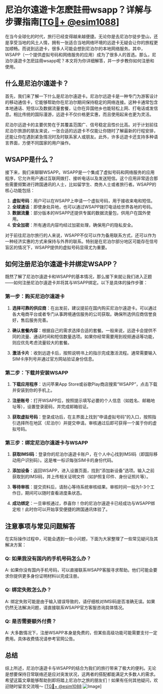 # 尼泊尔遠遊卡怎麽註冊wsapp？详解与步骤指南[[TG💪+ @esim1088](https://t.me/s/esim1088)]

在当今全球化的时代，旅行已经变得越来越便捷。无论你是去尼泊尔徒步登山，还是享受当地的风土人情，拥有一张适合当地网络环境的远遊卡无疑会让你的旅程更加顺畅。而说到远遊卡，很多人可能会想到尼泊尔的本地网络服务。其中，WSAPP（一个提供虚拟号码和网络服务的应用）成为了很多人的首选。那么，尼泊尔遠遊卡怎麽註冊wsapp呢？本文将为你详细解答，并一步步教你如何注册和使用。

## 什么是尼泊尔遠遊卡？

首先，我们来了解一下什么是尼泊尔遠遊卡。尼泊尔远遊卡是一种专门为游客设计的移动通信卡，它能够帮助你在尼泊尔期间保持稳定的网络连接。这种卡通常包含本地通话、短信以及数据流量套餐，让你在异国他乡也能轻松上网、打电话或发信息。相比传统的国际漫游，远遊卡不仅价格更实惠，而且使用起来也更为灵活。

尼泊尔远遊卡的主要优势在于其覆盖范围广、信号稳定且性价比高。对于计划前往尼泊尔旅游的朋友来说，一张合适的远遊卡不仅能让你随时了解最新的行程安排，还能让你在遇到紧急情况时及时联系家人或朋友。此外，许多远遊卡还支持多种语言界面，方便不同国家的用户操作。

## WSAPP是什么？

接下来，我们来聊聊WSAPP。WSAPP是一个集成了虚拟号码和网络服务的应用程序，它允许用户通过互联网拨打、接听电话以及发送短信。这个应用非常适合那些需要频繁进行跨国通讯的人士，比如留学生、商务人士或者旅行者。WSAPP的核心功能包括：

1. **虚拟号码**：用户可以在WSAPP上申请一个虚拟号码，用于接收来电和短信。
2. **全球通话**：即使身处异地，也可以通过WSAPP拨打电话给世界各地的号码。
3. **数据流量**：部分版本的WSAPP还提供专属的数据流量包，供用户在国外使用。
4. **安全加密**：所有通讯内容均经过加密处理，确保用户的隐私安全。

对于前往尼泊尔旅行的人来说，WSAPP不仅可以作为备用联系方式，还可以作为一种经济实惠的方式来保持与外界的联系。特别是在尼泊尔部分地区可能存在信号盲区的情况下，WSAPP提供的虚拟号码显得尤为重要。

## 如何注册尼泊尔遠遊卡并绑定WSAPP？

既然了解了尼泊尔遠遊卡和WSAPP的基本情况，那么接下来就让我们进入正题——如何注册尼泊尔遠遊卡并将其与WSAPP绑定。以下是具体的操作步骤：

### 第一步：购买尼泊尔遠遊卡

1. **选择可靠的供应商**：在出发前，建议提前在国内购买尼泊尔遠遊卡。可以通过各大电商平台或者专门从事跨境通信服务的公司获取。确保所选供应商信誉良好，售后服务完善。
   
2. **确认套餐内容**：根据自己的需求选择合适的套餐。一般来说，远遊卡会提供不同的流量、通话时间和短信数量选项。如果你经常需要用到视频通话等功能，则应优先考虑流量较大的套餐。

3. **激活卡片**：收到远遊卡后，按照说明书上的指示完成激活流程。通常需要输入SIM卡序列号并通过官方网站验证身份信息。

### 第二步：下载并安装WSAPP

1. **下载应用程序**：访问苹果App Store或谷歌Play商店搜索“WSAPP”，点击下载并安装到你的手机上。
   
2. **注册账号**：打开WSAPP后，按照提示填写必要的个人信息（如姓名、邮箱地址等），设置登录密码，并完成邮箱验证。

3. **获取虚拟号码**：登录成功后，在主界面上找到“申请虚拟号码”的入口，按照指引选择所在地区（尼泊尔）并提交申请。审核通过后即可获得一个属于你的虚拟号码。

### 第三步：绑定尼泊尔遠遊卡与WSAPP

1. **获取IMSI码**：登录你的尼泊尔遠遊卡账户，在个人中心找到IMSI码（即国际移动用户识别码）。这是唯一标识每张SIM卡的身份代码。

2. **添加设备**：返回WSAPP，进入设置页面，找到“添加新设备”选项。输入之前获取到的IMSI码，并上传相关证明文件（如护照复印件、身份证照片等）。

3. **等待审核**：提交资料后，请耐心等待系统审核结果。审核时间一般为1-3个工作日，期间可以随时查看进度条状态。

4. **成功绑定**：一旦审核通过，恭喜你！你的尼泊尔遠遊卡已经成功与WSAPP绑定啦！此时你可以开始享受便捷的跨国通讯体验了。

## 注意事项与常见问题解答

在实际操作过程中，可能会遇到一些小问题，下面为大家整理了一些常见疑问及其解决方案：

### Q: 如果我没有国内的手机号码怎么办？
A: 如果你没有国内手机号码，可以直接联系WSAPP客服寻求帮助。他们可能会要求你提供更多身份证明材料以完成注册。

### Q: 绑定失败怎么办？
A: 绑定失败可能是由于输入错误导致的，请仔细核对IMSI码是否准确无误。如果仍然无法解决问题，请直接联系WSAPP官方客服咨询具体情况。

### Q: 是否需要额外付费？
A: 大多数情况下，注册WSAPP本身是免费的，但某些高级功能可能需要支付一定费用。具体收费情况请参考官网公告。

## 总结

综上所述，尼泊尔遠遊卡与WSAPP的结合为我们的旅行带来了极大的便利。无论是想要保持日常联络还是应对突发状况，这两者的搭配都能满足大多数人的需求。希望这篇文章能够帮助到即将踏上尼泊尔之旅的朋友们！如果有任何其他疑问，欢迎随时留言交流哦～ [[TG💪+ @esim1088](https://t.me/s/esim1088) ![Image](https://i.postimg.cc/4NQfJmqS/Snipaste-2025-05-13-00-14-12.png)]